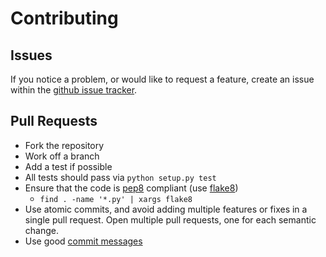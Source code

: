 # Contributing

## Issues

If you notice a problem, or would like to request a feature, create an
issue within the [github issue
tracker](https://github.com/mapzen/tilequeue/issues).

## Pull Requests

* Fork the repository
* Work off a branch
* Add a test if possible
* All tests should pass via `python setup.py test`
* Ensure that the code is
  [pep8](http://legacy.python.org/dev/peps/pep-0008/) compliant (use
  [flake8](https://pypi.python.org/pypi/flake8))
  - `find . -name '*.py' | xargs flake8`
* Use atomic commits, and avoid adding multiple features or fixes in a
  single pull request. Open multiple pull requests, one for each
  semantic change.
* Use good [commit messages](http://git-scm.com/book/ch5-2.html)
